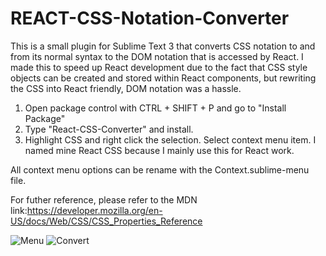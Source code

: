 # REACT-CSS-Notation-Converter
This is a small plugin for Sublime Text 3 that converts CSS notation to and from its normal syntax to the DOM notation that is accessed by React. I made this to speed up React development due to the fact that CSS style objects can be created and stored within React components, but rewriting the CSS into React friendly, DOM notation was a hassle.

1. Open package control with CTRL + SHIFT + P and go to "Install Package"
2. Type "React-CSS-Converter" and install.
3. Highlight CSS and right click the selection. Select context menu item. I named mine React CSS because I mainly use this for React work. 

All context menu options can be rename with the Context.sublime-menu file.

For futher reference, please refer to the MDN link:https://developer.mozilla.org/en-US/docs/Web/CSS/CSS_Properties_Reference

![Menu](http://i.imgur.com/H6h1GKf.gif)
![Convert](http://i.imgur.com/VfiYZph.gif)
